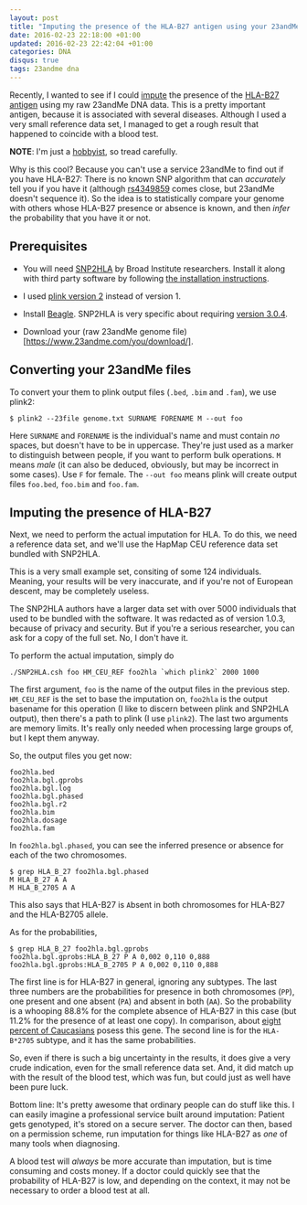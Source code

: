 ```yaml
---
layout: post
title: "Imputing the presence of the HLA-B27 antigen using your 23andMe genome"
date: 2016-02-23 22:18:00 +01:00
updated: 2016-02-23 22:42:04 +01:00
categories: DNA
disqus: true
tags: 23andme dna
---
```


<p class="lead">
Recently, I wanted to see if I could <a
href="https://en.wikipedia.org/wiki/Imputation_(genetics)">impute</a> the
presence of the <a href="https://en.wikipedia.org/wiki/HLA-B27">HLA-B27
antigen</a> using my raw 23andMe DNA data. This is a pretty important antigen,
because it is associated with several diseases. Although I used a very
small reference data set, I managed to get a rough result that happened to
coincide with a blood test.
</p>

**NOTE**: I'm just a <a href="https://www.biostars.org/p/165472/">hobbyist</a>,
so tread carefully.

Why is this cool? Because you can't use a service 23andMe to find out if you
have HLA-B27: There is no known SNP algorithm that can *accurately* tell you if
you have it (although <a
href="http://www.ncbi.nlm.nih.gov/pmc/articles/PMC3640413/">rs4349859</a> comes
close, but 23andMe doesn't sequence it). So the idea is to statistically
compare your genome with others whose HLA-B27 presence or absence is known, and
then *infer* the probability that you have it or not.

Prerequisites
-------------

  * You will need [SNP2HLA](https://www.broadinstitute.org/mpg/snp2hla/) by
    Broad Institute researchers. Install it along with third party software by
    following [the installation
    instructions](https://www.broadinstitute.org/mpg/snp2hla/snp2hla_manual.html).

  * I used [plink version 2](https://www.cog-genomics.org/plink2) instead of
    version 1.

  * Install [Beagle](http://faculty.washington.edu/browning/beagle/b3.html).
    SNP2HLA is very specific about requiring [version 3.0.4](http://faculty.washington.edu/browning/beagle/recent.versions/beagle_3.0.4_05May09.zip).

  * Download your (raw 23andMe genome file)[https://www.23andme.com/you/download/].

Converting your 23andMe files
-----------------------------

To convert your them to plink output files (`.bed`, `.bim` and `.fam`), we use
plink2:

    $ plink2 --23file genome.txt SURNAME FORENAME M --out foo

Here `SURNAME` and `FORENAME` is the individual's name and must contain *no*
spaces, but doesn't have to be in uppercase. They're just used as a marker to
distinguish between people, if you want to perform bulk operations. `M` means
*male* (it can also be deduced, obviously, but may be incorrect in some cases).
Use `F` for female. The `--out foo` means plink will create output files
`foo.bed`, `foo.bim` and `foo.fam`.

Imputing the presence of HLA-B27
--------------------------------

Next, we need to perform the actual imputation for HLA. To do this, we need a
reference data set, and we'll use the HapMap CEU reference data set bundled
with SNP2HLA.

This is a very small example set, consiting of some 124 individuals. Meaning,
your results will be very inaccurate, and if you're not of European descent,
may be completely useless.

The SNP2HLA authors have a larger data set with over 5000 individuals that used
to be bundled with the software. It was redacted as of version 1.0.3,
because of privacy and security. But if you're a serious researcher, you can
ask for a copy of the full set. No, I don't have it.

To perform the actual imputation, simply do

    ./SNP2HLA.csh foo HM_CEU_REF foo2hla `which plink2` 2000 1000

The first argument, `foo` is the name of the output files in the previous step.
`HM_CEU_REF` is the set to base the imputation on, `foo2hla` is the output
basename for this operation (I like to discern between plink and SNP2HLA
output), then there's a path to plink (I use `plink2`). The last two arguments
are memory limits. It's really only needed when processing large groups of, but
I kept them anyway.

So, the output files you get now:

    foo2hla.bed
    foo2hla.bgl.gprobs
    foo2hla.bgl.log
    foo2hla.bgl.phased
    foo2hla.bgl.r2
    foo2hla.bim
    foo2hla.dosage
    foo2hla.fam

In `foo2hla.bgl.phased`, you can see the inferred presence or absence for each
of the two chromosomes.

    $ grep HLA_B_27 foo2hla.bgl.phased
    M HLA_B_27 A A
    M HLA_B_2705 A A

This also says that HLA-B27 is `A`bsent in both chromosomes for HLA-B27 and the
HLA-B2705 allele.

As for the probabilities,

    $ grep HLA_B_27 foo2hla.bgl.gprobs
    foo2hla.bgl.gprobs:HLA_B_27 P A 0,002 0,110 0,888
    foo2hla.bgl.gprobs:HLA_B_2705 P A 0,002 0,110 0,888

The first line is for HLA-B27 in general, ignoring any subtypes. The last three
numbers are the probabilities for presence in both chromosomes (`PP`), one
present and one absent (`PA`) and absent in both (`AA`). So the probability is
a whooping 88.8% for the complete absence of HLA-B27 in this case (but 11.2%
for the presence of at least one copy). In comparison, about <a
href="https://en.wikipedia.org/wiki/HLA-B27">eight percent of Caucasians</a>
posess this gene.  The second line is for the `HLA-B*2705` subtype, and it has
the same probabilities.

So, even if there is such a big uncertainty in the results, it does give a very
crude indication, even for the small reference data set. And, it did match up
with the result of the blood test, which was fun, but could just as well have
been pure luck.

Bottom line: It's pretty awesome that ordinary people can do stuff like this.
I can easily imagine a professional service built around imputation: Patient
gets genotyped, it's stored on a secure server. The doctor can then, based on a
permission scheme, run imputation for things like HLA-B27 as *one* of many tools
when diagnosing. 

A blood test will _always_ be more accurate than imputation, but is time
consuming and costs money. If a doctor could quickly see that the probability
of HLA-B27 is low, and depending on the context, it may not be necessary to
order a blood test at all.
